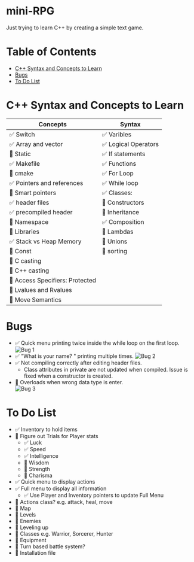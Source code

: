 # mini-RPG
Just trying to learn C++ by creating a simple text game.

# Table of Contents
* [C++ Syntax and Concepts to Learn](#c++-syntax-and-concepts-to-learn)
* [Bugs](#bugs)
* [To Do List](#to-do-list)

# C++ Syntax and Concepts to Learn
Concepts | Syntax
------------ | -------------
:white_check_mark: Switch | :white_check_mark: Varibles
:white_check_mark: Array and vector | :white_check_mark: Logical Operators
:black_square_button: Static | :white_check_mark: If statements
:white_check_mark: Makefile | :white_check_mark: Functions
:black_square_button: cmake | :white_check_mark: For Loop
:white_check_mark: Pointers and references | :white_check_mark: While loop
:black_square_button: Smart pointers | :white_check_mark: Classes:
:white_check_mark: header files | :black_square_button: Constructors 
:white_check_mark: precompiled header | :black_square_button: Inheritance 
:black_square_button: Namespace | :white_check_mark: Composition 
:black_square_button: Libraries | :black_square_button: Lambdas
:white_check_mark: Stack vs Heap Memory | :black_square_button: Unions
:black_square_button: Const | :black_square_button: sorting
:black_square_button: C casting |
:black_square_button: C++ casting | 
:black_square_button: Access Specifiers: Protected | 
:black_square_button: Lvalues and Rvalues | 
:black_square_button: Move Semantics | 

# Bugs 
* :white_check_mark: Quick menu printing twice inside the while loop on the first loop.
![Bug 1](https://i.imgur.com/AjFiy5S.png)
* :white_check_mark: "What is your name? " printing multiple times.
![Bug 2](https://i.imgur.com/YrTU1St.png)
* :white_check_mark: Not compiling correctly after editing header files.
    * Class attributes in private are not updated when compiled. Issue is fixed when a constructor is created.
* :black_square_button: Overloads when wrong data type is enter.  
![Bug 3](https://i.imgur.com/lvPDtcc.png?1)


# To Do List
* :white_check_mark: Inventory to hold items
* :black_square_button: Figure out Trials for Player stats
    * :white_check_mark: Luck
    * :white_check_mark: Speed
    * :white_check_mark: Intelligence
    * :black_square_button: Wisdom
    * :black_square_button: Strength
    * :black_square_button: Charisma
* :white_check_mark: Quick menu to display actions
* :white_check_mark: Full menu to display all information
    * :white_check_mark: Use Player and Inventory pointers to update Full Menu
* :black_square_button: Actions class? e.g. attack, heal, move
* :black_square_button: Map
* :black_square_button: Levels
* :black_square_button: Enemies
* :black_square_button: Leveling up
* :black_square_button: Classes e.g. Warrior, Sorcerer, Hunter
* :black_square_button: Equipment
* :black_square_button: Turn based battle system?
* :black_square_button: Installation file
